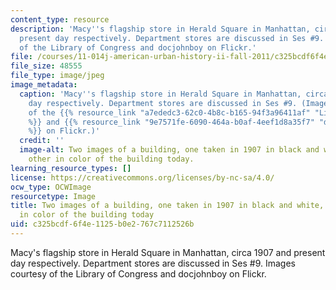 ```yaml
---
content_type: resource
description: 'Macy''s flagship store in Herald Square in Manhattan, circa 1907 and
  present day respectively. Department stores are discussed in Ses #9. Images courtesy
  of the Library of Congress and docjohnboy on Flickr.'
file: /courses/11-014j-american-urban-history-ii-fall-2011/c325bcdf6f4e1125b0e2767c7112526b_11-014jf11.jpg
file_size: 48555
file_type: image/jpeg
image_metadata:
  caption: 'Macy''s flagship store in Herald Square in Manhattan, circa 1907 and present
    day respectively. Department stores are discussed in Ses #9. (Images courtesy
    of the {{% resource_link "a7ededc3-62c0-4b8c-b165-94f3a96411af" "Library of Congress"
    %}} and {{% resource_link "9e7571fe-6090-464a-b0af-4eef1d8a35f7" "docjohnboy"
    %}} on Flickr.)'
  credit: ''
  image-alt: Two images of a building, one taken in 1907 in black and white, and the
    other in color of the building today.
learning_resource_types: []
license: https://creativecommons.org/licenses/by-nc-sa/4.0/
ocw_type: OCWImage
resourcetype: Image
title: Two images of a building, one taken in 1907 in black and white, and the other
  in color of the building today
uid: c325bcdf-6f4e-1125-b0e2-767c7112526b
---
```

Macy's flagship store in Herald Square in Manhattan, circa 1907 and present day respectively. Department stores are discussed in Ses #9. Images courtesy of the Library of Congress and docjohnboy on Flickr.